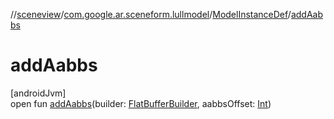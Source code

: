 //[sceneview](../../../index.md)/[com.google.ar.sceneform.lullmodel](../index.md)/[ModelInstanceDef](index.md)/[addAabbs](add-aabbs.md)

# addAabbs

[androidJvm]\
open fun [addAabbs](add-aabbs.md)(builder: [FlatBufferBuilder](../../com.google.flatbuffers/-flat-buffer-builder/index.md), aabbsOffset: [Int](https://kotlinlang.org/api/latest/jvm/stdlib/kotlin/-int/index.html))
